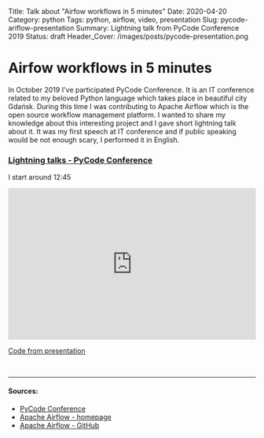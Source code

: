 Title: Talk about "Airfow workflows in 5 minutes"
Date: 2020-04-20
Category: python
Tags: python, airflow, video, presentation
Slug: pycode-ariflow-presentation
Summary: Lightning talk from PyCode Conference 2019
Status: draft
Header_Cover: /images/posts/pycode-presentation.png


# Airfow workflows in 5 minutes

In October 2019 I've participated PyCode Conference. 
It is an IT conference related to my beloved Python language which takes place in beautiful city Gdańsk.
During this time I was contributing to Apache Airflow which is the open source workflow management platform. 
I wanted to share my knowledge about this interesting project and I gave short lightning talk about it.
It was my first speech at IT conference and if public speaking would be not enough scary, I performed it in English.

### [Lightning talks - PyCode Conference](https://www.youtube.com/watch?v=0-iH6YMKSg4)
I start around 12:45
<div class="videoWrapper" style="height:0; padding-bottom:56.25%; padding-top:25px; position:relative" height="0">
    <iframe style="position:absolute; top:0; width:100%" height="100%" width="100%"' src="https://www.youtube.com/embed/0-iH6YMKSg4?start=767" frameborder="0" allow="accelerometer; autoplay; encrypted-media; gyroscope; picture-in-picture" allowfullscreen></iframe>
</div>

[Code from presentation](https://github.com/TobKed/airflow-demo)



<br>

----------------
#### Sources:
* [PyCode Conference](https://pycode-conference.org/)
* [Apache Airflow - homepage](https://airflow.apache.org/)
* [Apache Airflow - GitHub](https://github.com/apache/airflow)
